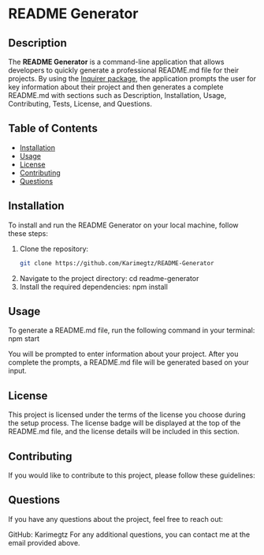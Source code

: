 # README Generator

## Description

The **README Generator** is a command-line application that allows developers to quickly generate a professional README.md file for their projects. By using the [Inquirer package](https://www.npmjs.com/package/inquirer/v/8.2.4), the application prompts the user for key information about their project and then generates a complete README.md with sections such as Description, Installation, Usage, Contributing, Tests, License, and Questions.

## Table of Contents

- [Installation](#installation)
- [Usage](#usage)
- [License](#license)
- [Contributing](#contributing)
- [Questions](#questions)

## Installation

To install and run the README Generator on your local machine, follow these steps:

1. Clone the repository:
   ```bash
   git clone https://github.com/Karimegtz/README-Generator
2. Navigate to the project directory:
    cd readme-generator
3. Install the required dependencies:
    npm install

## Usage
To generate a README.md file, run the following command in your terminal:
    npm start

You will be prompted to enter information about your project. After you complete the prompts, a README.md file will be generated based on your input.

## License
This project is licensed under the terms of the license you choose during the setup process. The license badge will be displayed at the top of the README.md file, and the license details will be included in this section.

## Contributing
If you would like to contribute to this project, please follow these guidelines:


## Questions
If you have any questions about the project, feel free to reach out:

GitHub: Karimegtz
For any additional questions, you can contact me at the email provided above.